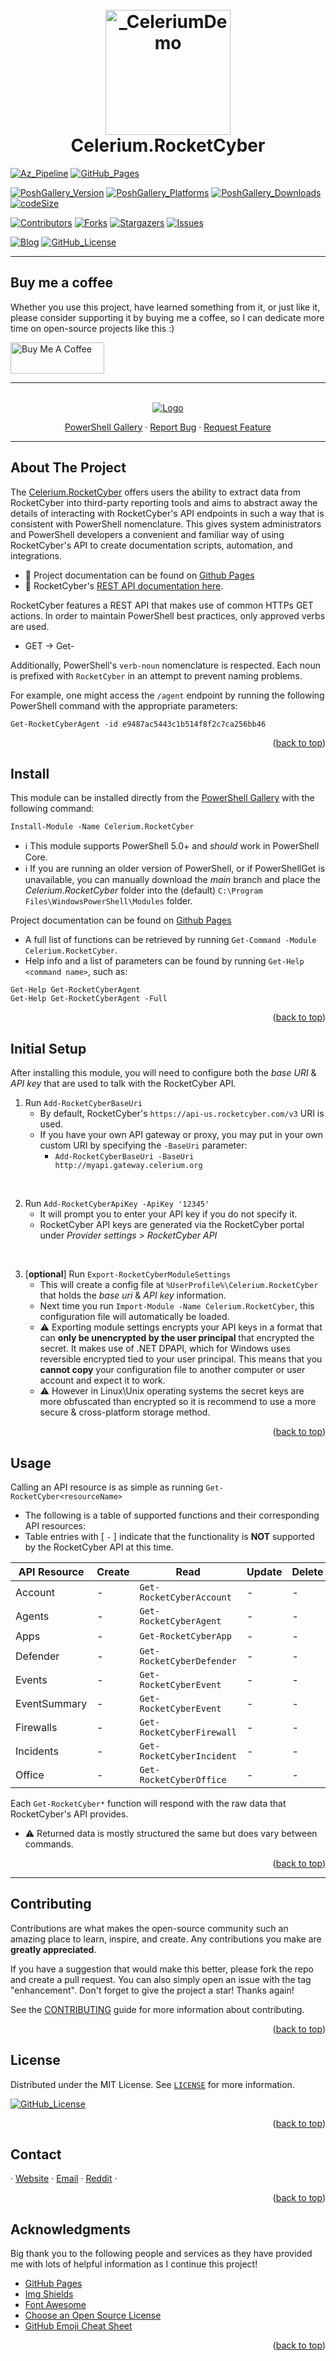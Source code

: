<h1 align="center">
  <br>
  <a href="http://Celerium.org"><img src="https://raw.githubusercontent.com/Celerium/Celerium.RocketCyber/main/.github/images/Celerium_PoSHGallery_Celerium.RocketCyber.png" alt="_CeleriumDemo" width="200"></a>
  <br>
  Celerium.RocketCyber
  <br>
</h1>

[![Az_Pipeline][Az_Pipeline-shield]][Az_Pipeline-url]
[![GitHub_Pages][GitHub_Pages-shield]][GitHub_Pages-url]

[![PoshGallery_Version][PoshGallery_Version-shield]][PoshGallery_Version-url]
[![PoshGallery_Platforms][PoshGallery_Platforms-shield]][PoshGallery_Platforms-url]
[![PoshGallery_Downloads][PoshGallery_Downloads-shield]][PoshGallery_Downloads-url]
[![codeSize][codeSize-shield]][codeSize-url]

[![Contributors][contributors-shield]][contributors-url]
[![Forks][forks-shield]][forks-url]
[![Stargazers][stars-shield]][stars-url]
[![Issues][issues-shield]][issues-url]

[![Blog][Website-shield]][Website-url]
[![GitHub_License][GitHub_License-shield]][GitHub_License-url]

---

## Buy me a coffee

Whether you use this project, have learned something from it, or just like it, please consider supporting it by buying me a coffee, so I can dedicate more time on open-source projects like this :)

<a href="https://www.buymeacoffee.com/Celerium" target="_blank"><img src="https://www.buymeacoffee.com/assets/img/guidelines/download-assets-sm-2.svg" alt="Buy Me A Coffee" style="width:150px;height:50px;"></a>

---

<a name="readme-top"></a>

<!-- PROJECT LOGO -->
<br />
<div align="center">
  <a href="https://celerium.org">
    <img src="https://raw.githubusercontent.com/Celerium/Celerium.RocketCyber/main/.github/images/Celerium_PoSHGitHub_Celerium.RocketCyber.png" alt="Logo">
  </a>

  <p align="center">
    <a href="https://www.powershellgallery.com/packages/Celerium.RocketCyber" target="_blank">PowerShell Gallery</a>
    ·
    <a href="https://github.com/Celerium/Celerium.RocketCyber/issues/new/choose" target="_blank">Report Bug</a>
    ·
    <a href="https://github.com/Celerium/Celerium.RocketCyber/issues/new/choose" target="_blank">Request Feature</a>
  </p>
</div>

---

## About The Project

The [Celerium.RocketCyber](https://www.powershellgallery.com/packages/Celerium.RocketCyber) offers users the ability to extract data from RocketCyber into third-party reporting tools and aims to abstract away the details of interacting with RocketCyber's API endpoints in such a way that is consistent with PowerShell nomenclature. This gives system administrators and PowerShell developers a convenient and familiar way of using RocketCyber's API to create documentation scripts, automation, and integrations.

- :book: Project documentation can be found on [Github Pages](https://celerium.github.io/Celerium.RocketCyber/)
- :book: RocketCyber's [REST API documentation here](https://api-doc.rocketcyber.com/).

RocketCyber features a REST API that makes use of common HTTPs GET actions. In order to maintain PowerShell best practices, only approved verbs are used.

- GET -> Get-

Additionally, PowerShell's `verb-noun` nomenclature is respected. Each noun is prefixed with `RocketCyber` in an attempt to prevent naming problems.

For example, one might access the `/agent` endpoint by running the following PowerShell command with the appropriate parameters:

```posh
Get-RocketCyberAgent -id e9487ac5443c1b514f8f2c7ca256bb46
```

<p align="right">(<a href="#readme-top">back to top</a>)</p>

## Install

This module can be installed directly from the [PowerShell Gallery](https://www.powershellgallery.com/packages/Celerium.RocketCyber) with the following command:

```posh
Install-Module -Name Celerium.RocketCyber
```

- :information_source: This module supports PowerShell 5.0+ and *should* work in PowerShell Core.
- :information_source: If you are running an older version of PowerShell, or if PowerShellGet is unavailable, you can manually download the *main* branch and place the *Celerium.RocketCyber* folder into the (default) `C:\Program Files\WindowsPowerShell\Modules` folder.

Project documentation can be found on [Github Pages](https://celerium.github.io/Celerium.RocketCyber/)

- A full list of functions can be retrieved by running `Get-Command -Module Celerium.RocketCyber`.
- Help info and a list of parameters can be found by running `Get-Help <command name>`, such as:

```posh
Get-Help Get-RocketCyberAgent
Get-Help Get-RocketCyberAgent -Full
```

<p align="right">(<a href="#readme-top">back to top</a>)</p>

## Initial Setup

After installing this module, you will need to configure both the *base URI* & *API key* that are used to talk with the RocketCyber API.

1. Run `Add-RocketCyberBaseUri`
   - By default, RocketCyber's `https://api-us.rocketcyber.com/v3` URI is used.
   - If you have your own API gateway or proxy, you may put in your own custom URI by specifying the `-BaseUri` parameter:
      - `Add-RocketCyberBaseUri -BaseUri http://myapi.gateway.celerium.org`
<br>

2. Run `Add-RocketCyberApiKey -ApiKey '12345'`
   - It will prompt you to enter your API key if you do not specify it.
   - RocketCyber API keys are generated via the RocketCyber portal under *Provider settings > RocketCyber API*
<br>

3. [**optional**] Run `Export-RocketCyberModuleSettings`
   - This will create a config file at `%UserProfile%\Celerium.RocketCyber` that holds the *base uri* & *API key* information.
   - Next time you run `Import-Module -Name Celerium.RocketCyber`, this configuration file will automatically be loaded.
   - :warning: Exporting module settings encrypts your API keys in a format that can **only be unencrypted by the user principal** that encrypted the secret. It makes use of .NET DPAPI, which for Windows uses reversible encrypted tied to your user principal. This means that you **cannot copy** your configuration file to another computer or user account and expect it to work.
   - :warning: However in Linux\Unix operating systems the secret keys are more obfuscated than encrypted so it is recommend to use a more secure & cross-platform storage method.

<p align="right">(<a href="#readme-top">back to top</a>)</p>

## Usage

Calling an API resource is as simple as running `Get-RocketCyber<resourceName>`

- The following is a table of supported functions and their corresponding API resources:
- Table entries with [ `-` ] indicate that the functionality is **NOT** supported by the RocketCyber API at this time.

| API Resource       | Create    | Read                              | Update    | Delete    |
| -----------------  | --------- | --------------------------------- | --------- | --------- |
| Account            | -         | `Get-RocketCyberAccount`          | -         | -         |
| Agents             | -         | `Get-RocketCyberAgent`            | -         | -         |
| Apps               | -         | `Get-RocketCyberApp`              | -         | -         |
| Defender           | -         | `Get-RocketCyberDefender`         | -         | -         |
| Events             | -         | `Get-RocketCyberEvent`            | -         | -         |
| EventSummary       | -         | `Get-RocketCyberEvent`            | -         | -         |
| Firewalls          | -         | `Get-RocketCyberFirewall`         | -         | -         |
| Incidents          | -         | `Get-RocketCyberIncident`         | -         | -         |
| Office             | -         | `Get-RocketCyberOffice`           | -         | -         |

Each `Get-RocketCyber*` function will respond with the raw data that RocketCyber's API provides.

- :warning: Returned data is mostly structured the same but does vary between commands.

<p align="right">(<a href="#readme-top">back to top</a>)</p>

---

## Contributing

Contributions are what makes the open-source community such an amazing place to learn, inspire, and create. Any contributions you make are **greatly appreciated**.

If you have a suggestion that would make this better, please fork the repo and create a pull request. You can also simply open an issue with the tag "enhancement".
Don't forget to give the project a star! Thanks again!

See the [CONTRIBUTING](https://github.com/Celerium/Celerium.RocketCyber/blob/main/.github/CONTRIBUTING.md) guide for more information about contributing.

<p align="right">(<a href="#readme-top">back to top</a>)</p>

## License

Distributed under the MIT License. See [`LICENSE`](https://github.com/Celerium/Celerium.RocketCyber/blob/main/LICENSE) for more information.

[![GitHub_License][GitHub_License-shield]][GitHub_License-url]

<p align="right">(<a href="#readme-top">back to top</a>)</p>

## Contact

<div align="left">

  <p align="left">
    ·
    <a href="https://celerium.org/#/contact" target="_blank">Website</a>
    ·
    <a href="mailto: celerium@celerium.org">Email</a>
    ·
    <a href="https://www.reddit.com/user/CeleriumIO" target="_blank">Reddit</a>
    ·
  </p>
</div>

<p align="right">(<a href="#readme-top">back to top</a>)</p>

## Acknowledgments

Big thank you to the following people and services as they have provided me with lots of helpful information as I continue this project!

- [GitHub Pages](https://pages.github.com)
- [Img Shields](https://shields.io)
- [Font Awesome](https://fontawesome.com)
- [Choose an Open Source License](https://choosealicense.com)
- [GitHub Emoji Cheat Sheet](https://www.webpagefx.com/tools/emoji-cheat-sheet)

<p align="right">(<a href="#readme-top">back to top</a>)</p>

<!-- MARKDOWN LINKS & IMAGES -->
<!-- https://www.markdownguide.org/basic-syntax/#reference-style-links -->

[Az_Pipeline-shield]:               https://img.shields.io/azure-devops/build/AzCelerium/Celerium.RocketCyber/14?style=for-the-badge&label=DevOps_Build
[Az_Pipeline-url]:                  https://dev.azure.com/AzCelerium/Celerium.RocketCyber/_build?definitionId=14

[GitHub_Pages-shield]:              https://img.shields.io/github/actions/workflow/status/celerium/Celerium.RocketCyber/pages%2Fpages-build-deployment?style=for-the-badge&label=GitHub%20Pages
[GitHub_Pages-url]:                 https://github.com/Celerium/Celerium.RocketCyber/actions/workflows/pages/pages-build-deployment

[GitHub_License-shield]:            https://img.shields.io/github/license/celerium/Celerium.RocketCyber?style=for-the-badge
[GitHub_License-url]:               https://github.com/Celerium/Celerium.RocketCyber/blob/main/LICENSE

[PoshGallery_Version-shield]:       https://img.shields.io/powershellgallery/v/Celerium.RocketCyber?include_prereleases&style=for-the-badge
[PoshGallery_Version-url]:          https://www.powershellgallery.com/packages/Celerium.RocketCyber

[PoshGallery_Platforms-shield]:     https://img.shields.io/powershellgallery/p/Celerium.RocketCyber?style=for-the-badge
[PoshGallery_Platforms-url]:        https://www.powershellgallery.com/packages/Celerium.RocketCyber

[PoshGallery_Downloads-shield]:     https://img.shields.io/powershellgallery/dt/Celerium.RocketCyber?style=for-the-badge
[PoshGallery_Downloads-url]:        https://www.powershellgallery.com/packages/Celerium.RocketCyber

[website-shield]:                   https://img.shields.io/website?up_color=blue&url=https%3A%2F%2Fcelerium.org&style=for-the-badge&label=Blog
[website-url]:                      https://celerium.org

[codeSize-shield]:                  https://img.shields.io/github/repo-size/celerium/Celerium.RocketCyber?style=for-the-badge
[codeSize-url]:                     https://github.com/Celerium/Celerium.RocketCyber

[contributors-shield]:              https://img.shields.io/github/contributors/celerium/Celerium.RocketCyber?style=for-the-badge
[contributors-url]:                 https://github.com/Celerium/Celerium.RocketCyber/graphs/contributors

[forks-shield]:                     https://img.shields.io/github/forks/celerium/Celerium.RocketCyber?style=for-the-badge
[forks-url]:                        https://github.com/Celerium/Celerium.RocketCyber/network/members

[stars-shield]:                     https://img.shields.io/github/stars/celerium/Celerium.RocketCyber?style=for-the-badge
[stars-url]:                        https://github.com/Celerium/Celerium.RocketCyber/stargazers

[issues-shield]:                    https://img.shields.io/github/issues/Celerium/Celerium.RocketCyber?style=for-the-badge
[issues-url]:                       https://github.com/Celerium/Celerium.RocketCyber/issues
